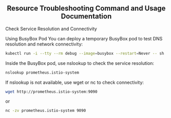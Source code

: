 <h2 align="center">
Resource Troubleshooting Command and Usage Documentation
</h2>


Check Service Resolution and Connectivity

Using BusyBox Pod
You can deploy a temporary BusyBox pod to test DNS resolution and network connectivity:
```bash
kubectl run -i --tty --rm debug --image=busybox --restart=Never -- sh
```

Inside the BusyBox pod, use nslookup to check the service resolution:

```bash
nslookup prometheus.istio-system
```
If nslookup is not available, use wget or nc to check connectivity:

```bash
wget http://prometheus.istio-system:9090
```
or

```bash
nc -zv prometheus.istio-system 9090
```